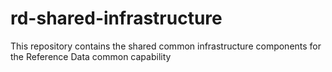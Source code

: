 # rd-shared-infrastructure

This repository contains the shared common infrastructure components for the Reference Data common capability
